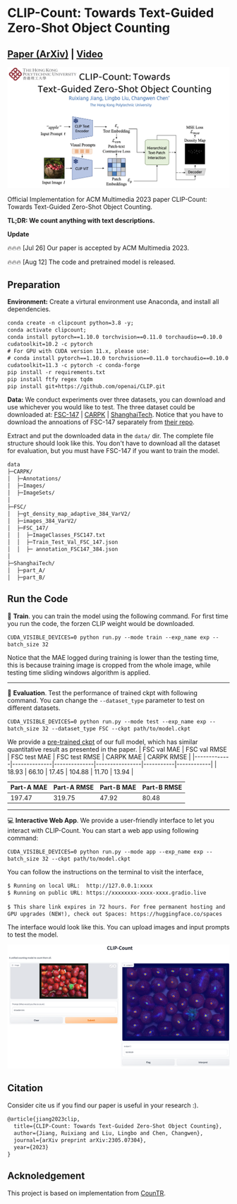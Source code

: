 # CLIP-Count: Towards Text-Guided Zero-Shot Object Counting
## [Paper (ArXiv)](https://arxiv.org/abs/2305.07304) | [Video](https://youtu.be/GzFc5j2Uufw)


![teaser](asset/teaser_CLIP_Count.png)

Official Implementation for ACM Multimedia 2023 paper CLIP-Count: Towards Text-Guided Zero-Shot Object Counting. 


**TL;DR: We count anything with text descriptions.**

**Update**


🔥🔥🔥 [Jul 26] Our paper is accepted by ACM Multimedia 2023.  

🔥🔥🔥 [Aug 12] The code and pretrained model is released.
## Preparation

**Environment:** Create a virtural environment use Anaconda, and install all dependencies.
```
conda create -n clipcount python=3.8 -y;
conda activate clipcount;
conda install pytorch==1.10.0 torchvision==0.11.0 torchaudio==0.10.0 cudatoolkit=10.2 -c pytorch
# For GPU with CUDA version 11.x, please use:
# conda install pytorch==1.10.0 torchvision==0.11.0 torchaudio==0.10.0 cudatoolkit=11.3 -c pytorch -c conda-forge
pip install -r requirements.txt
pip install ftfy regex tqdm
pip install git+https://github.com/openai/CLIP.git
```
**Data:** We conduct experiments over three datasets, you can download and use whichever you would like to test.
The three dataset could be downloaded at: [FSC-147](https://github.com/cvlab-stonybrook/LearningToCountEverything) | [CARPK](https://lafi.github.io/LPN/) | [ShanghaiTech](https://www.kaggle.com/datasets/tthien/shanghaitech).
Notice that you have to download the annoations of FSC-147 separately from [their repo](https://github.com/cvlab-stonybrook/LearningToCountEverything/tree/master/data).

Extract and put the downloaded data in the `data/` dir. The complete file structure should look like this. You don't have to download all the dataset for evaluation, but you must have FSC-147 if you want to train the model.
```
data
├─CARPK/
│  ├─Annotations/
│  ├─Images/
│  ├─ImageSets/
│
├─FSC/    
│  ├─gt_density_map_adaptive_384_VarV2/
│  ├─images_384_VarV2/
│  ├─FSC_147/
│  │  ├─ImageClasses_FSC147.txt
│  │  ├─Train_Test_Val_FSC_147.json
│  │  ├─ annotation_FSC147_384.json
│  
├─ShanghaiTech/
│  ├─part_A/
│  ├─part_B/
```

## Run the Code
📘 **Train**. you can train the model using the following command. For first time you run the code, the forzen CLIP weight would be downloaded. 
```
CUDA_VISIBLE_DEVICES=0 python run.py --mode train --exp_name exp --batch_size 32
```
Notice that the MAE logged during training is lower than the testing time, this is because training image is cropped from the whole image, while testing time sliding windows algorithm is applied.

---
🧰 **Evaluation**. Test the performance of trained ckpt with following command. You can change the `--dataset_type` parameter to test on different datasets.
```
CUDA_VISIBLE_DEVICES=0 python run.py --mode test --exp_name exp --batch_size 32 --dataset_type FSC --ckpt path/to/model.ckpt
```

We provide a [pre-trained ckpt](https://drive.google.com/file/d/17Dj0tjd29lPGOGYEF5IrE8aPClXUjTrR/view?usp=drive_link) of our full model, which has similar quantitative result as presented in the paper. 
| FSC val MAE | FSC val RMSE | FSC test MAE |  FSC test RMSE | CARPK MAE | CARPK RMSE |
|-------------|--------------|--------------|----------------|-----------|------------|
| 18.93       | 66.10        | 17.45        | 104.88         | 11.70     | 13.94      |

| Part-A MAE | Part-A RMSE | Part-B MAE | Part-B RMSE |
|------------|-------------|------------|-------------|
| 197.47     | 319.75      | 47.92      | 80.48       |

---

💻 **Interactive Web App**. We provide a user-friendly interface to let you interact with CLIP-Count. You can start a web app using following command:

```
CUDA_VISIBLE_DEVICES=0 python run.py --mode app --exp_name exp --batch_size 32 --ckpt path/to/model.ckpt
```

You can follow the instructions on the terminal to visit the interface,
```
$ Running on local URL:  http://127.0.0.1:xxxx
$ Running on public URL: https://xxxxxxxx-xxxx-xxxx.gradio.live

$ This share link expires in 72 hours. For free permanent hosting and GPU upgrades (NEW!), check out Spaces: https://huggingface.co/spaces
```
The interface would look like this. You can upload images and input prompts to test the model.

![app](asset/web_app.png)


## Citation
Consider cite us if you find our paper is useful in your research :).
```
@article{jiang2023clip,
  title={CLIP-Count: Towards Text-Guided Zero-Shot Object Counting},
  author={Jiang, Ruixiang and Liu, Lingbo and Chen, Changwen},
  journal={arXiv preprint arXiv:2305.07304},
  year={2023}
}

```

## Acknoledgement

This project is based on implementation from [CounTR](https://github.com/Verg-Avesta/CounTR).
